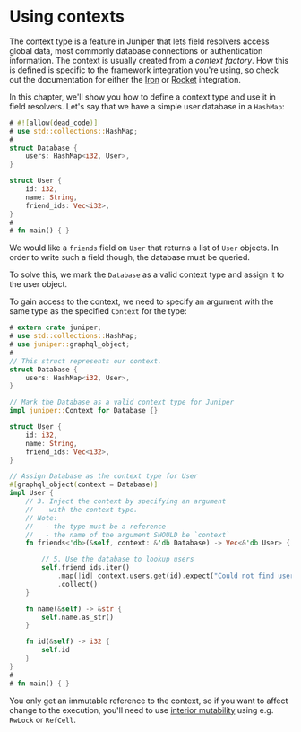 # Using contexts

The context type is a feature in Juniper that lets field resolvers access global
data, most commonly database connections or authentication information. The
context is usually created from a _context factory_. How this is defined is
specific to the framework integration you're using, so check out the
documentation for either the [Iron](../../servers/iron.md) or [Rocket](../../servers/rocket.md)
integration.

In this chapter, we'll show you how to define a context type and use it in field
resolvers. Let's say that we have a simple user database in a `HashMap`:

```rust
# #![allow(dead_code)]
# use std::collections::HashMap;
#
struct Database {
    users: HashMap<i32, User>,
}

struct User {
    id: i32,
    name: String,
    friend_ids: Vec<i32>,
}
#
# fn main() { }
```

We would like a `friends` field on `User` that returns a list of `User` objects.
In order to write such a field though, the database must be queried.

To solve this, we mark the `Database` as a valid context type and assign it to
the user object. 

To gain access to the context, we need to specify an argument with the same 
type as the specified `Context` for the type:


```rust
# extern crate juniper;
# use std::collections::HashMap;
# use juniper::graphql_object;
#
// This struct represents our context.
struct Database {
    users: HashMap<i32, User>,
}

// Mark the Database as a valid context type for Juniper
impl juniper::Context for Database {}

struct User {
    id: i32,
    name: String,
    friend_ids: Vec<i32>,
}

// Assign Database as the context type for User
#[graphql_object(context = Database)]
impl User {
    // 3. Inject the context by specifying an argument
    //    with the context type.
    // Note: 
    //   - the type must be a reference
    //   - the name of the argument SHOULD be `context`
    fn friends<'db>(&self, context: &'db Database) -> Vec<&'db User> {

        // 5. Use the database to lookup users
        self.friend_ids.iter()
            .map(|id| context.users.get(id).expect("Could not find user with ID"))
            .collect()
    }

    fn name(&self) -> &str { 
        self.name.as_str() 
    }

    fn id(&self) -> i32 { 
        self.id 
    }
}
#
# fn main() { }
```

You only get an immutable reference to the context, so if you want to affect
change to the execution, you'll need to use [interior
mutability](https://doc.rust-lang.org/book/first-edition/mutability.html#interior-vs-exterior-mutability)
using e.g. `RwLock` or `RefCell`.
